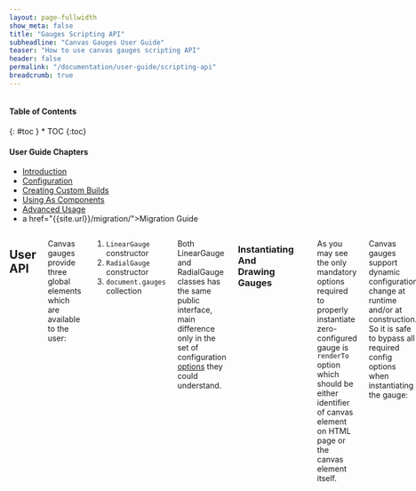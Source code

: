 ```yaml
---
layout: page-fullwidth
show_meta: false
title: "Gauges Scripting API"
subheadline: "Canvas Gauges User Guide"
teaser: "How to use canvas gauges scripting API"
header: false
permalink: "/documentation/user-guide/scripting-api"
breadcrumb: true
---
```

<div class="row">
<div class="medium-4 medium-push-8 columns" markdown="1">
<div class="panel radius toc" markdown="1">
<h4>Table of Contents</h4>
{: #toc }
*  TOC
{:toc}

<h4>User Guide Chapters</h4>
<ul>
    <li><a href="{{site.url}}/documentation/user-guide/">Introduction</a></li>
    <li><a href="{{site.url}}/documentation/user-guide/configuration">Configuration</a></li>
    <li><a href="{{site.url}}/documentation/user-guide/custom-builds">Creating Custom Builds</a></li>
    <li><a href="{{site.url}}/documentation/user-guide/using-as-component">Using As Components</a></li>
    <li><a href="{{site.url}}/documentation/user-guide/advanced-usage">Advanced Usage</a></li>
    <li>a href="{{site.url}}/migration/">Migration Guide</a></li>
</ul>
</div>
</div><!-- /.medium-4.columns -->

<div class="medium-8 medium-pull-4 columns" markdown="1">

## User API

Canvas gauges provide three global elements which are available to the user:

 1. ```LinearGauge``` constructor
 2. ```RadialGauge``` constructor
 3. ```document.gauges``` collection

Both LinearGauge and RadialGauge classes has the same public interface, main difference only in the set of configuration [options]({{site.url}}/documentation/user-guide/configuration) they could understand.

### Instantiating And Drawing Gauges

~~~javascript
var linear = new LinearGauge('linear-gauge-id');
var radial = new RadialGauge(document.createElement('canvas'));
~~~

As you may see the only mandatory options required to properly instantiate zero-configured gauge is ```renderTo``` option which should be either identifier of canvas element on HTML page or the canvas element itself.

Canvas gauges support dynamic configuration change at runtime and/or at construction. So it is safe to bypass all required config options when instantiating the gauge:

~~~javascript
var radial = new RadialGauge({
    renderTo: 'gauge-id',
    width: 400,
    height: 400,
    units: 'Km/h',
    title: false,
    value: 0,
    minValue: 0,
    maxValue: 220,
    majorTicks: [
        '0','20','40','60','80','100','120','140','160','180','200','220'
    ],
    minorTicks: 2,
    strokeTicks: false,
    highlights: [
        { from: 0, to: 50, color: 'rgba(0,255,0,.15)' },
        { from: 50, to: 100, color: 'rgba(255,255,0,.15)' },
        { from: 100, to: 150, color: 'rgba(255,30,0,.25)' },
        { from: 150, to: 200, color: 'rgba(255,0,225,.25)' },
        { from: 200, to: 220, color: 'rgba(0,0,255,.25)' }
    ],
    colorPlate: '#222',
    colorMajorTicks: '#f5f5f5',
    colorMinorTicks: '#ddd',
    colorTitle: '#fff',
    colorUnits: '#ccc',
    colorNumbers: '#eee',
    colorNeedle: 'rgba(240, 128, 128, 1)',
    colorNeedleEnd: 'rgba(255, 160, 122, .9)',
    valueBox: true,
    animationRule: 'bounce',
    animationDuration: 500
});
~~~

After the gauge object is instantiated and mapped with canvas element, it is required to call ```draw()``` method to initialize gauge rendering.

~~~javascript
radial.draw();
~~~

> Please, take into account that ```draw()``` method will not  re-render entire gauge for performance reasons. Actually the most elements which are not taking their part in animation will be drawn initially only once. By the way, sometimes it may be required to redraw gauge completely (for example if upseting some new font face to static gauge elements). In this case preferable way to draw a gauge is to use ```update()``` method call.

### Updating Values

Of course, statically drawn gauge provides almost no benefits in comparison to statically drawn image. The power of gauges is that it is able to dynamically re-render itself when you changing the value. It is quite simple to do updating gauge ```value``` property.

~~~javascript
// initialize gauge with value on construction
var gauge = new LinearGauge({ renderTo: 'gauge-id', value: 50 });

// change the value at runtime
gauge.value = 33.2;
~~~

If animation is enabled on the gauge, when changing the value it will be executed. If animation is disabled - gauge will be simply re-drawn in one operation to display the new given value (visually it may look like "jumping").

> Gauges was designed and can be used to constantly display some changing values, for example which are regularly collected from some sensors or obtained from remote servers. It is up to you as developer to define is it require animation and animation params, like duration and animation rules. It may happen that values you get to display comes more often that animation duration. For gauge itself it is safe as newly started animation will not collapse with the previous one, but in such a case gauge may never show the exact value, but will actually display only it's trending changes. So it is up to developer to define this behavior properly and find correct timings. In some cases you may even need to reach those kind of effect.

### Re-Configuring And Re-Drawing Gauges At Runtime

There are two ways re-configuring gauges at runtime:

 - using API ```update()``` method
 - using HTML element attributes

Updating via API is quite simple. It expects a configuration object which contains options to change in the current gauge configuration:

~~~javascript
gauge.update({
   animation: false,
   colorNumbers: 'blue'
});
~~~

All the remaining options defined for this gauge configuration will remain untouched, so there is no need to upset all possible config options within the call.

The API call is useful when you dealing with gauge instance in your code. When the gauge instance is hard to obtain for some reason, but there is access to a gauge DOM element it is possible to re-configure the gauge via changing DOM element's attributes;

For example, this code does similar to the previous one from a visualizing perspective:

~~~javascript
gaugeElement.setAttribute('data-animation', false);
gaugeElement.setAttribute('data-color-numbers', 'blue');
~~~

By the way, the API call is more efficient way to update gauge config for several reasons:

 - it gives possibility to update multiple options at-once;
 - it does not modify DOM element, so it is more efficient in terms of performance.

From other hand if you refer to a data-binding strategy it can break it. In this case, changing config options via attributes is more preferable.

> Please, take into account that updating gauge value through ```update()``` API call or by changing HTML-attribute may cause performance issues as far as updating gauge config will result in complete redraw, instead of redrawing only animated elements.

### Gauge Interface Summary

The most important aspects of scripting API is written above. Here is the summary table of the gauge interface.

#### Properties


| type | refers to actual gauge constructor function | 
| options | gauge [configuration options]({{site.url}}/documentation/user-guide/configuration)  |
| canvas | [SmartCanvas]({{site.url}}/docs/2.0.0/class/lib/SmartCanvas.js~SmartCanvas.html) object |
| animation | [Animation]({{site.url}}/docs/2.0.0/class/lib/Animation.js~Animation.html) object |
| value | current value, numeric |

#### Methods

| *constructor(options)* | instantiates gauge object |
| *destroy()* | properly destruct gauge object, call it whenever the gauge instance is not required anymore |
| *draw()* | required for initial draw or gauge re-draw |
| *update(options)* | allows to update gauge configuration (look & feel, etc.) at runtime |

More details [BaseGauge]({{site.url}}/docs/2.0.0/class/lib/BaseGauge.js~BaseGauge.html), [LinearGauge]({{site.url}}/docs/2.0.0/class/lib/LinearGauge.js~LinearGauge.html), [RadialGauge]({{site.url}}/docs/2.0.0/class/lib/RadialGauge.js~RadialGauge.html)

### Gauges Collection

When canvas gauge object is instantiated it becomes a part of publicly defined ```document.gauges``` collection. When the gauge is destructed it is removed from the collection. So the gauge collection object always contain the actual gauge instances which can be easily accessed or referred from JavaScript code.

Simply the collection is an extended array, which has ```get()``` method to lookup the gauges by position or identifier of the related DOM element.

Usage example:

~~~javascript
document.gauges.forEach(function (gauge) {
    console.log(gauge.type);
});
~~~

Referring gauge from collection by a DOM element identifier:

~~~javascript
<canvas data-type="radial-gauge" id="radial-one"></canvas>
<script>
var gauge = document.gauges.get('radial-one');
console.log(gauge.value);
</script>
~~~

</div><!-- /.medium-8.columns -->
</div><!-- /.row -->
